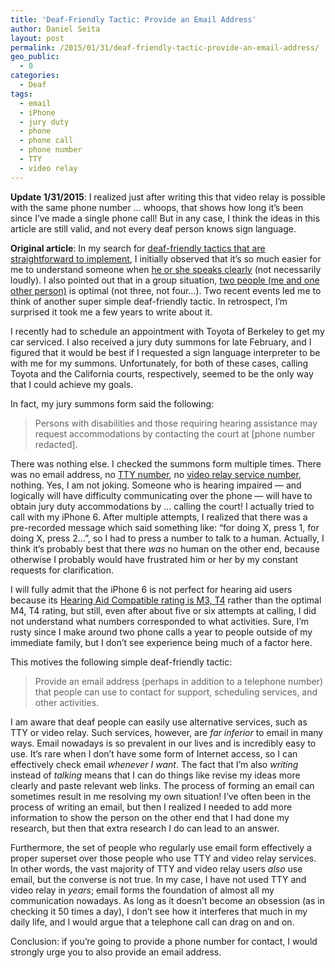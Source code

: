 ```yaml
---
title: 'Deaf-Friendly Tactic: Provide an Email Address'
author: Daniel Seita
layout: post
permalink: /2015/01/31/deaf-friendly-tactic-provide-an-email-address/
geo_public:
  - 0
categories:
  - Deaf
tags:
  - email
  - iPhone
  - jury duty
  - phone
  - phone call
  - phone number
  - TTY
  - video relay
---
```

**Update 1/31/2015**: I realized just after writing this that video relay is possible with the same phone number &#8230; whoops, that shows how long it&#8217;s been since I&#8217;ve made a single phone call! But in any case, I think the ideas in this article are still valid, and not every deaf person knows sign language.

**Original article**: In my search for [deaf-friendly tactics that are straightforward to implement][1], I initially observed that it&#8217;s so much easier for me to understand someone when [he or she speaks clearly][2] (not necessarily loudly). I also pointed out that in a group situation, [two people (me and one other person)][3] is optimal (not three, not four&#8230;). Two recent events led me to think of another super simple deaf-friendly tactic. In retrospect, I&#8217;m surprised it took me a few years to write about it.

I recently had to schedule an appointment with Toyota of Berkeley to get my car serviced. I also received a jury duty summons for late February, and I figured that it would be best if I requested a sign language interpreter to be with me for my summons. Unfortunately, for both of these cases, calling Toyota and the California courts, respectively, seemed to be the only way that I could achieve my goals.

In fact, my jury summons form said the following:

> Persons with disabilities and those requiring hearing assistance may request accommodations by contacting the court at [phone number redacted].

There was nothing else. I checked the summons form multiple times. There was no email address, no [TTY number][4], no [video relay service number][5], nothing. Yes, I am not joking. Someone who is hearing impaired &#8212; and logically will have difficulty communicating over the phone &#8212; will have to obtain jury duty accommodations by &#8230; calling the court! I actually tried to call with my iPhone 6. After multiple attempts, I realized that there was a pre-recorded message which said something like: &#8220;for doing X, press 1, for doing X, press 2&#8230;&#8221;, so I had to press a number to talk to a human. Actually, I think it&#8217;s probably best that there *was* no human on the other end, because otherwise I probably would have frustrated him or her by my constant requests for clarification.

I will fully admit that the iPhone 6 is not perfect for hearing aid users because its [Hearing Aid Compatible rating is M3, T4][6] rather than the optimal M4, T4 rating, but still, even after about five or six attempts at calling, I did not understand what numbers corresponded to what activities. Sure, I&#8217;m rusty since I make around two phone calls a year to people outside of my immediate family, but I don&#8217;t see experience being much of a factor here.

This motives the following simple deaf-friendly tactic:

> Provide an email address (perhaps in addition to a telephone number) that people can use to contact for support, scheduling services, and other activities.

I am aware that deaf people can easily use alternative services, such as TTY or video relay. Such services, however, are *far inferior* to email in many ways. Email nowadays is so prevalent in our lives and is incredibly easy to use. It&#8217;s rare when I don&#8217;t have some form of Internet access, so I can effectively check email *whenever I want*. The fact that I&#8217;m also *writing* instead of *talking* means that I can do things like revise my ideas more clearly and paste relevant web links. The process of forming an email can sometimes result in me resolving my own situation! I&#8217;ve often been in the process of writing an email, but then I realized I needed to add more information to show the person on the other end that I had done my research, but then that extra research I do can lead to an answer.

Furthermore, the set of people who regularly use email form effectively a proper superset over those people who use TTY and video relay services. In other words, the vast majority of TTY and video relay users *also* use email, but the converse is not true. In my case, I have not used TTY and video relay in *years*; email forms the foundation of almost all my communication nowadays. As long as it doesn&#8217;t become an obsession (as in checking it 50 times a day), I don&#8217;t see how it interferes that much in my daily life, and I would argue that a telephone call can drag on and on.

Conclusion: if you&#8217;re going to provide a phone number for contact, I would strongly urge you to also provide an email address.

 [1]: https://danieltakeshi.github.io/2012/09/06/how-to-be-more-deaf-friendly-the-search-for-simple-yet-stunningly-effective-strategies/
 [2]: https://danieltakeshi.github.io/2012/09/15/why-you-should-always-speak-as-if-youre-in-an-interview/
 [3]: https://danieltakeshi.github.io/2012/11/21/deaf-friendly-tactic-the-power-of-two/
 [4]: http://www.abouttty.com/
 [5]: http://www.fcc.gov/guides/video-relay-services
 [6]: http://support.apple.com/en-us/HT202186
